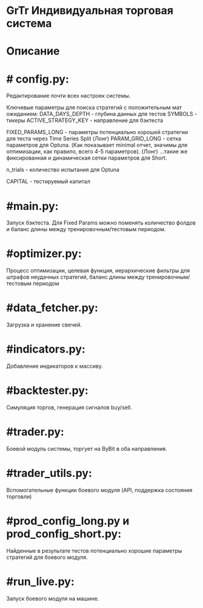 # GrTr Индивидуальная торговая система

# Описание

# #  config.py:
Редактирование почти всех настроек системы.

Ключевые параметры для поиска стратегий с положительным мат ожиданием:
DATA_DAYS_DEPTH - глубина данных для тестов
SYMBOLS - тикеры
ACTIVE_STRATEGY_KEY - направление для бэктеста

FIXED_PARAMS_LONG - параметры потенциально хорошей стратегии для теста через Time Series Split (Лонг)
PARAM_GRID_LONG - сетка параметров для Optuna. (Как показывает minimal отчет, значимы для оптимизации, как правило, всего 4-5 параметров). (Лонг)
...такие же фиксированная и динамическая сетки параметров для Short.

n_trials - количество испытания для Optuna

CAPITAL - тестируемый капитал


# #main.py:
Запуск бэктеста. Для Fixed Params можно поменять количество фолдов и баланс длины между тренировочным/тестовым периодом.

# #optimizer.py:
Процесс оптимизации, целевая функция, иерархические фильтры для штрафов неудачных стратегий, баланс длины между тренировочным/тестовым периодом

# #data_fetcher.py:
Загрузка и хранение свечей.

# #indicators.py:
Добавление индикаторов к массиву.

# #backtester.py:
Симуляция торгов, генерация сигналов buy/sell.

# #trader.py:
Боевой модуль системы, торгует на ByBit в оба направления.

# #trader_utils.py:
Вспомогательные функции боевого модуля (API, поддержка состояния торговли)

# #prod_config_long.py и prod_config_short.py:
Найденные в результате тестов потенциально хорошие параметры стратегий для боевого модуля.

# #run_live.py:
Запуск боевого модуля на машине.

